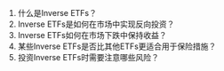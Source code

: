 

1. 什么是Inverse ETFs？ 
2. Inverse ETFs是如何在市场中实现反向投资？ 
3. Inverse ETFs如何在市场下跌中保持收益？ 
4. 某些Inverse ETFs是否比其他ETFs更适合用于保险措施？ 
5. 投资Inverse ETFs时需要注意哪些风险？